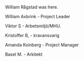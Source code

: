 William Rågstad was here.

William Axbrink - Project Leader

Viktor S - Arbetsmiljö/MHU.

Kristoffer B, - kravansvarig

Amanda Koinberg - Project Manager

Basel M. - Arkitekt
